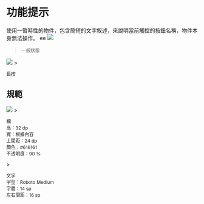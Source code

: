 # 功能提示
使用一暫時性的物件，包含簡短的文字敘述，來說明當前觸控的按鈕名稱，物件本身無法操作。
ee
<img src="http://material-design.storage.googleapis.com/publish/material_v_4/material_ext_publish/0Bx4BSt6jniD7UTZwTkp6c2ctZVU/components_tooltips_touch3.png" style="max-width:50%"/>
> <p style="font-size: 12px">一般狀態</p>

<img src="http://material-design.storage.googleapis.com/publish/material_v_4/material_ext_publish/0B6Okdz75tqQsdXVGLWFxR1ZfQXM/components_tooltips_touch4.png" style="max-width:50%"/>
> <p style="font-size: 12px">長按</p>

## 規範
<img src="http://material-design.storage.googleapis.com/publish/material_v_4/material_ext_publish/0B6Okdz75tqQsRFJ3WWs3U0xrSE0/components_tooltips_touch_keyline.png" style="max-width:50%"/>
> <p style="font-size: 12px">欄<br>高：32 dp<br>寬：根據內容<br>上間距：24 dp<br>顏色：#616161<br>不透明度：90 %</p>
> <p style="font-size: 12px">文字<br>字型：Roboto Medium<br>字體：14 sp<br>左右間距：16 sp</p>

